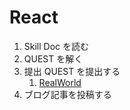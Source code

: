 # React

1. Skill Doc を読む
2. QUEST を解く
3. 提出 QUEST を提出する
   1. [RealWorld](/quest/technologies/react/REALWORLD.md)
4. ブログ記事を投稿する

